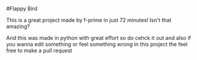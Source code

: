 #Flappy Bird

This is a great project made by f-prime in just 72 minutes! Isn't that amazing?

And this was made in python with great effort so do cehck it out and also if you wanna edit something or feel something wrong in this project the feel free to make a pull request
